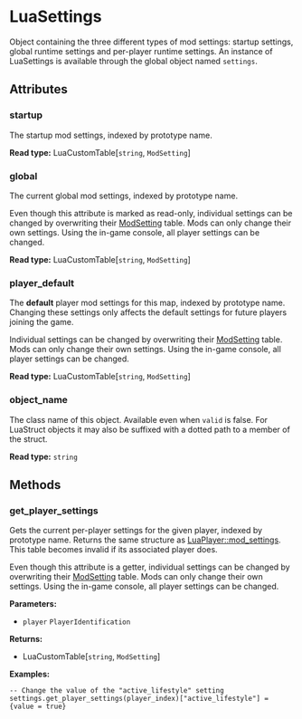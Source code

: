 # LuaSettings

Object containing the three different types of mod settings: startup settings, global runtime settings and per-player runtime settings. An instance of LuaSettings is available through the global object named `settings`.

## Attributes

### startup

The startup mod settings, indexed by prototype name.

**Read type:** LuaCustomTable[`string`, `ModSetting`]

### global

The current global mod settings, indexed by prototype name.

Even though this attribute is marked as read-only, individual settings can be changed by overwriting their [ModSetting](runtime:ModSetting) table. Mods can only change their own settings. Using the in-game console, all player settings can be changed.

**Read type:** LuaCustomTable[`string`, `ModSetting`]

### player_default

The **default** player mod settings for this map, indexed by prototype name. Changing these settings only affects the default settings for future players joining the game.

Individual settings can be changed by overwriting their [ModSetting](runtime:ModSetting) table. Mods can only change their own settings. Using the in-game console, all player settings can be changed.

**Read type:** LuaCustomTable[`string`, `ModSetting`]

### object_name

The class name of this object. Available even when `valid` is false. For LuaStruct objects it may also be suffixed with a dotted path to a member of the struct.

**Read type:** `string`

## Methods

### get_player_settings

Gets the current per-player settings for the given player, indexed by prototype name. Returns the same structure as [LuaPlayer::mod_settings](runtime:LuaPlayer::mod_settings). This table becomes invalid if its associated player does.

Even though this attribute is a getter, individual settings can be changed by overwriting their [ModSetting](runtime:ModSetting) table. Mods can only change their own settings. Using the in-game console, all player settings can be changed.

**Parameters:**

- `player` `PlayerIdentification`

**Returns:**

- LuaCustomTable[`string`, `ModSetting`]

**Examples:**

```
-- Change the value of the "active_lifestyle" setting
settings.get_player_settings(player_index)["active_lifestyle"] = {value = true}
```


